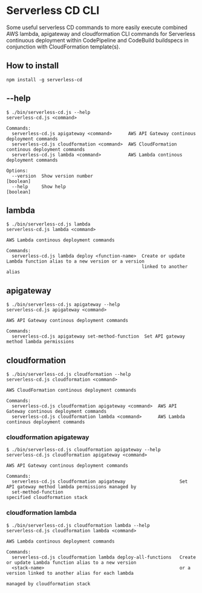 # Serverless CD CLI

Some useful serverless CD commands to more easily execute combined AWS lambda, apigateway and cloudformation CLI commands for Serverless continuous deployment within CodePipeline and CodeBuild buildspecs in conjunction with CloudFormation template(s).

## How to install

`npm install -g serverless-cd`

## --help
```
$ ./bin/serverless-cd.js --help
serverless-cd.js <command>

Commands:
  serverless-cd.js apigateway <command>      AWS API Gateway continous deployment commands
  serverless-cd.js cloudformation <command>  AWS CloudFormation continous deployment commands
  serverless-cd.js lambda <command>          AWS Lambda continous deployment commands

Options:
  --version  Show version number                                                                               [boolean]
  --help     Show help                                                                                         [boolean]
```

## lambda
```
$ ./bin/serverless-cd.js lambda
serverless-cd.js lambda <command>

AWS Lambda continous deployment commands

Commands:
  serverless-cd.js lambda deploy <function-name>  Create or update Lambda function alias to a new version or a version
                                                  linked to another alias
```

## apigateway
```
$ ./bin/serverless-cd.js apigateway --help
serverless-cd.js apigateway <command>

AWS API Gateway continous deployment commands

Commands:
  serverless-cd.js apigateway set-method-function  Set API gateway method lambda permissions
```

## cloudformation
```
$ ./bin/serverless-cd.js cloudformation --help
serverless-cd.js cloudformation <command>

AWS CloudFormation continous deployment commands

Commands:
  serverless-cd.js cloudformation apigateway <command>  AWS API Gateway continous deployment commands
  serverless-cd.js cloudformation lambda <command>      AWS Lambda continous deployment commands
```
### cloudformation apigateway
```
$ ./bin/serverless-cd.js cloudformation apigateway --help
serverless-cd.js cloudformation apigateway <command>

AWS API Gateway continous deployment commands

Commands:
  serverless-cd.js cloudformation apigateway                    Set API gateway method lambda permissions managed by
  set-method-function                                           specified cloudformation stack
```
### cloudformation lambda
```
$ ./bin/serverless-cd.js cloudformation lambda --help
serverless-cd.js cloudformation lambda <command>

AWS Lambda continous deployment commands

Commands:
  serverless-cd.js cloudformation lambda deploy-all-functions   Create or update Lambda function alias to a new version
  <stack-name>                                                  or a version linked to another alias for each lambda
                                                                managed by cloudformation stack
```
